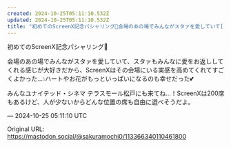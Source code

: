 ```yaml
---
created: 2024-10-25T05:11:10.532Z
updated: 2024-10-25T05:11:10.532Z
title: "初めてのScreenX記念パシャリング📸会場のあの場でみんながスタァを愛していて[...]"
---
```


<p>初めてのScreenX記念パシャリング📸</p><p>会場のあの場でみんながスタァを愛していて、スタァもみんなに愛をお返ししてくれる感じが大好きだから、ScreenXはその会場にいる実感を高めてくれてすごくよかった…💧ハートやお花がもっといっぱいになるのも幸せだった💕</p><p>みんなユナイテッド・シネマ テラスモール松戸にも来てね…！ScreenXは200席もあるけど、人が少ないからどんな位置の席も自由に選べそうだよ。</p>

&mdash; 2024-10-25 05:11:10 UTC

Original URL: https://mastodon.social/@sakuramochi0/113366340110461800
